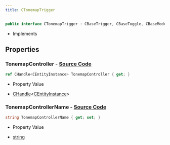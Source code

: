 ```yaml
---
title: CTonemapTrigger
---
```


```csharp
public interface CTonemapTrigger : CBaseTrigger, CBaseToggle, CBaseModelEntity, CBaseEntity, CEntityInstance, ISchemaClass<CEntityInstance>, ISchemaClass<CBaseEntity>, ISchemaClass<CBaseModelEntity>, ISchemaClass<CBaseToggle>, ISchemaClass<CBaseTrigger>, ISchemaClass<CTonemapTrigger>, ISchemaField, ISchemaClass, INativeHandle
```

- Implements

## Properties

### **TonemapController** - [Source Code](https://github.com/swiftly-solution/swiftlys2/blob/main/managed/src/SwiftlyS2.Generated/Schemas/Interfaces/CTonemapTrigger.cs#L18)

```csharp
ref CHandle<CEntityInstance> TonemapController { get; }
```

- Property Value

- [CHandle](/docs/api/shared/natives/chandle-1)<[CEntityInstance](/docs/api/shared/schemadefinitions/centityinstance)>

### **TonemapControllerName** - [Source Code](https://github.com/swiftly-solution/swiftlys2/blob/main/managed/src/SwiftlyS2.Generated/Schemas/Interfaces/CTonemapTrigger.cs#L16)

```csharp
string TonemapControllerName { get; set; }
```

- Property Value

- [string](https://learn.microsoft.com/dotnet/api/system.string)

